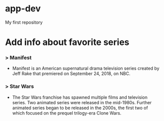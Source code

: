 # app-dev
My first repository
# Add info about favorite series
### > Manifest
- Manifest is an American supernatural drama television series created by Jeff Rake that premiered on September 24, 2018, on NBC.
### > Star Wars
- The Star Wars franchise has spawned multiple films and television series. Two animated series were released in the mid-1980s. Further animated series began to be released in the 2000s, the first two of which focused on the prequel trilogy-era Clone Wars.
